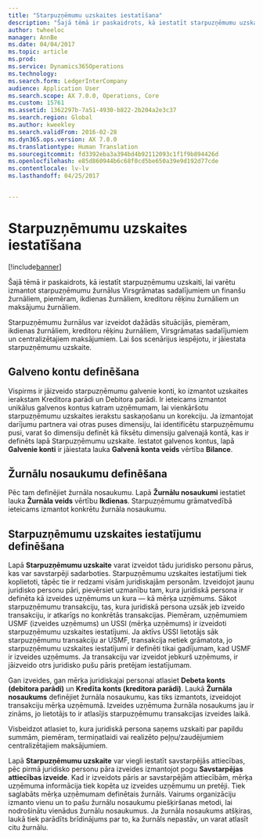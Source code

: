 ```yaml
---
title: "Starpuzņēmumu uzskaites iestatīšana"
description: "Šajā tēmā ir paskaidrots, kā iestatīt starpuzņēmumu uzskaiti, lai varētu izmantot starpuzņēmumu žurnālus Virsgrāmatas sadalījumiem un finanšu žurnāliem, piemēram, ikdienas žurnāliem, kreditoru rēķinu žurnāliem un maksājumu žurnāliem."
author: twheeloc
manager: AnnBe
ms.date: 04/04/2017
ms.topic: article
ms.prod: 
ms.service: Dynamics365Operations
ms.technology: 
ms.search.form: LedgerInterCompany
audience: Application User
ms.search.scope: AX 7.0.0, Operations, Core
ms.custom: 15761
ms.assetid: 1362297b-7a51-4930-b822-2b204a2e3c37
ms.search.region: Global
ms.author: kweekley
ms.search.validFrom: 2016-02-28
ms.dyn365.ops.version: AX 7.0.0
ms.translationtype: Human Translation
ms.sourcegitcommit: fd3392eba3a394bd4b92112093c1f1f9b894426d
ms.openlocfilehash: e85d860944b6c68f0cd5be650a39e9d192d77cde
ms.contentlocale: lv-lv
ms.lasthandoff: 04/25/2017


---
```


# <a name="intercompany-accounting-setup"></a>Starpuzņēmumu uzskaites iestatīšana

[!include[banner](../includes/banner.md)]


Šajā tēmā ir paskaidrots, kā iestatīt starpuzņēmumu uzskaiti, lai varētu izmantot starpuzņēmumu žurnālus Virsgrāmatas sadalījumiem un finanšu žurnāliem, piemēram, ikdienas žurnāliem, kreditoru rēķinu žurnāliem un maksājumu žurnāliem.

Starpuzņēmumu žurnālus var izveidot dažādās situācijās, piemēram, ikdienas žurnāliem, kreditoru rēķinu žurnāliem, Virsgrāmatas sadalījumiem un centralizētajiem maksājumiem. Lai šos scenārijus iespējotu, ir jāiestata starpuzņēmumu uzskaite.

## <a name="define-main-accounts"></a>Galveno kontu definēšana
Vispirms ir jāizveido starpuzņēmumu galvenie konti, ko izmantot uzskaites ierakstam Kreditora parādi un Debitora parādi. Ir ieteicams izmantot unikālus galvenos kontus katram uzņēmumam, lai vienkāršotu starpuzņēmumu uzskaites ierakstu saskaņošanu un korekciju. Ja izmantojat darījumu partnera vai otras puses dimensiju, lai identificētu starpuzņēmumu pusi, varat šo dimensiju definēt kā fiksētu dimensiju galvenajā kontā, kas ir definēts lapā Starpuzņēmumu uzskaite. Iestatot galvenos kontus, lapā **Galvenie konti** ir jāiestata lauka **Galvenā konta veids** vērtība **Bilance**.

## <a name="define-journal-names"></a>Žurnālu nosaukumu definēšana
Pēc tam definējiet žurnāla nosaukumu. Lapā **Žurnālu nosaukumi** iestatiet lauka **Žurnāla veids** vērtību **Ikdienas**. Starpuzņēmumu grāmatvedībā ieteicams izmantot konkrētu žurnāla nosaukumu.

## <a name="define-intercompany-accounting-setup"></a>Starpuzņēmumu uzskaites iestatījumu definēšana
Lapā **Starpuzņēmumu uzskaite** varat izveidot tādu juridisko personu pārus, kas var savstarpēji sadarboties. Starpuzņēmumu uzskaites iestatījumi tiek koplietoti, tāpēc tie ir redzami visām juridiskajām personām. Izveidojot jaunu juridisko personu pāri, pievērsiet uzmanību tam, kura juridiskā persona ir definēta kā izveides uzņēmums un kura — kā mērķa uzņēmums. Sākot starpuzņēmumu transakciju, tas, kura juridiskā persona uzsāk jeb izveido transakciju, ir atkarīgs no konkrētās transakcijas. Piemēram, uzņēmumiem USMF (izveides uzņēmums) un USSI (mērķa uzņēmums) ir izveidoti starpuzņēmumu uzskaites iestatījumi. Ja aktīvs USSI lietotājs sāk starpuzņēmumu transakciju ar USMF, transakcija netiek grāmatota, jo starpuzņēmumu uzskaites iestatījumi ir definēti tikai gadījumam, kad USMF ir izveides uzņēmums. Ja transakciju var izveidot jebkurš uzņēmums, ir jāizveido otrs juridisko pušu pāris pretējam iestatījumam. 

Gan izveides, gan mērķa juridiskajai personai atlasiet **Debeta konts (debitora parādi)** un **Kredīta konts (kreditora parādi)**. Laukā **Žurnāla nosaukums** definējiet žurnāla nosaukumu, kas tiks izmantots, izveidojot transakciju mērķa uzņēmumā. Izveides uzņēmuma žurnāla nosaukums jau ir zināms, jo lietotājs to ir atlasījis starpuzņēmumu transakcijas izveides laikā. 

Visbeidzot atlasiet to, kura juridiskā persona saņems uzskaiti par papildu summām, piemēram, termiņatlaidi vai realizēto peļņu/zaudējumiem centralizētajiem maksājumiem. 

Lapā **Starpuzņēmumu uzskaite** var viegli iestatīt savstarpējās attiecības, pēc pirmā juridisko personu pāra izveides izmantojot pogu **Savstarpējas attiecības izveide**. Kad ir izveidots pāris ar savstarpējām attiecībām, mērķa uzņēmuma informācija tiek kopēta uz izveides uzņēmumu un pretēji. Tiek saglabāts mērķa uzņēmumam definētais žurnāls. Vairums organizāciju izmanto vienu un to pašu žurnālu nosaukumu piešķiršanas metodi, lai nodrošinātu vienādus žurnālu nosaukumus. Ja žurnāla nosaukums atšķiras, laukā tiek parādīts brīdinājums par to, ka žurnāls nepastāv, un varat atlasīt citu žurnālu.




